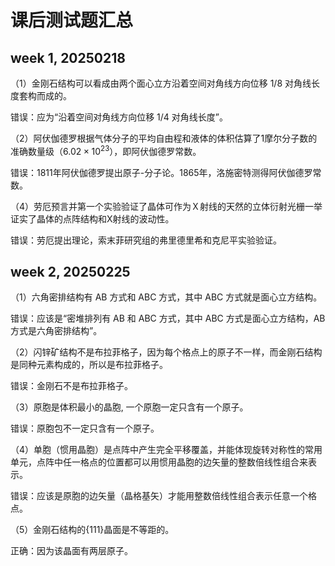 # 课后测试题汇总


## week 1, 20250218


（1）金刚石结构可以看成由两个面心立方沿着空间对角线方向位移 $1/8$ 对角线长度套构而成的。

错误：应为“沿着空间对角线方向位移 $1/4$ 对角线长度”。

（2）阿伏伽德罗根据气体分子的平均自由程和液体的体积估算了1摩尔分子数的准确数量级（$6.02\times 10^{23}$），即阿伏伽德罗常数。

错误：1811年阿伏伽德罗提出原子-分子论。1865年，洛施密特测得阿伏伽德罗常数。

（4）劳厄预言并第一个实验验证了晶体可作为Ｘ射线的天然的立体衍射光栅一举证实了晶体的点阵结构和X射线的波动性。

错误：劳厄提出理论，索末菲研究组的弗里德里希和克尼平实验验证。


## week 2, 20250225


（1）六角密排结构有 AB 方式和 ABC 方式，其中 ABC 方式就是面心立方结构。

错误：应该是“密堆排列有 AB 和 ABC 方式，其中 ABC 方式是面心立方结构，AB 方式是六角密排结构”。

（2）闪锌矿结构不是布拉菲格子，因为每个格点上的原子不一样，而金刚石结构是同种元素构成的，所以是布拉菲格子。

错误：金刚石不是布拉菲格子。

（3）原胞是体积最小的晶胞, 一个原胞一定只含有一个原子。

错误：原胞包不一定只含有一个原子。

（4）单胞（惯用晶胞）是点阵中产生完全平移覆盖，并能体现旋转对称性的常用单元，点阵中任一格点的位置都可以用惯用晶胞的边矢量的整数倍线性组合来表示。

错误：应该是原胞的边矢量（晶格基矢）才能用整数倍线性组合表示任意一个格点。

（5）金刚石结构的{111}晶面是不等距的。

正确：因为该晶面有两层原子。